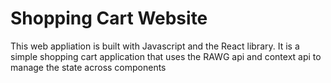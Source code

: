 # Shopping Cart Website

This web appliation is built with Javascript and the React library. It is a simple shopping cart 
application that uses the RAWG api and context api to manage the state across components



